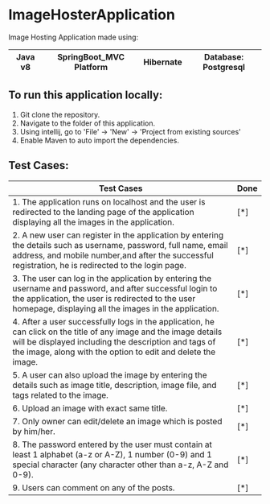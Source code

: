 # ImageHosterApplication

Image Hosting Application made using:

| Java v8 | SpringBoot_MVC Platform | Hibernate | Database: Postgresql | 
|---------|-------------------------|-----------|----------------------|


## To run this application locally: 

1. Git clone the repository.
2. Navigate to the folder of this application.
3. Using intellij, go to 'File' -> 'New' -> 'Project from existing sources'
4. Enable Maven to auto import the dependencies.

## Test Cases:

 |                                                   Test Cases                                                                                        |   Done   |
 |-----------------------------------------------------------------------------------------------------------------------------------------------------|----------|
 | 1. The application runs on localhost and the user is redirected to the landing page of the application displaying all the images in the application.| [*]      |
 | 2. A new user can register in the application by entering the details such as username, password, full name, email address, and mobile number,and after the successful registration, he is redirected to the login page.| [*]      | 
 | 3. The user can log in the application by entering the username and password, and after successful login to the application,        the user is redirected to the user homepage, displaying all the images in the application.| [*]      |  
 | 4. After a user successfully logs in the application, he can click on the title of any image and the image details will be displayed including the description and tags of the image, along with the option to edit and delete the image.| [*]      |
 | 5. A user can also upload the image by entering the details such as image title, description, image file, and tags related to the image.| [*]      |
 | 6. Upload an image with exact same title.| [*]      | 
 | 7. Only owner can edit/delete an image which is posted by him/her.| [*]      | 
 | 8. The password entered by the user must contain at least 1 alphabet (a-z or A-Z), 1 number (0-9) and 1 special character (any character other than a-z, A-Z and 0-9).| [*]      |
 | 9. Users can comment on any of the posts.| [*]      | 
